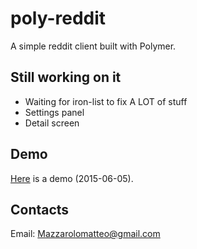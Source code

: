 # poly-reddit  
A simple reddit client built with Polymer.  
  
## Still working on it  
- Waiting for iron-list to fix A LOT of stuff
- Settings panel
- Detail screen
  
## Demo
<a href="http://mazzarolomatteo.com/polymer/poly-reddit/">Here</a> is a demo (2015-06-05).

## Contacts  
Email: Mazzarolomatteo@gmail.com
